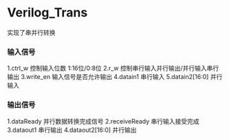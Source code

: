 # Verilog_Trans
实现了串并行转换
### 输入信号
1.ctrl_w 控制输入位数 1:16位/0:8位
2.r_w 控制串行输入并行输出/并行输入串行输出
3.write_en 输入信号是否允许输出
4.datain1 串行输入
5.datain2[16:0] 并行输入
### 输出信号
1.dataReady 并行数据转换完成信号
2.receiveReady 串行输入接受完成
3.dataout1 串行输出
4.dataout2[16:0] 并行输出
